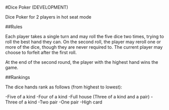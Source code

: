 #Dice Poker (DEVELOPMENT)

Dice Poker for 2 players in hot seat mode

##Rules

Each player takes a single turn and may roll the five dice two times, trying to roll the best hand they can. On the second roll, the player may reroll one or more of the dice, though they are never required to. The current player may choose to forfeit after the first roll.

At the end of the second round, the player with the highest hand wins the game.

##Rankings

The dice hands rank as follows (from highest to lowest):

-Five of a kind
-Four of a kind
-Full house (Three of a kind and a pair)
-Three of a kind
-Two pair
-One pair
-High card
